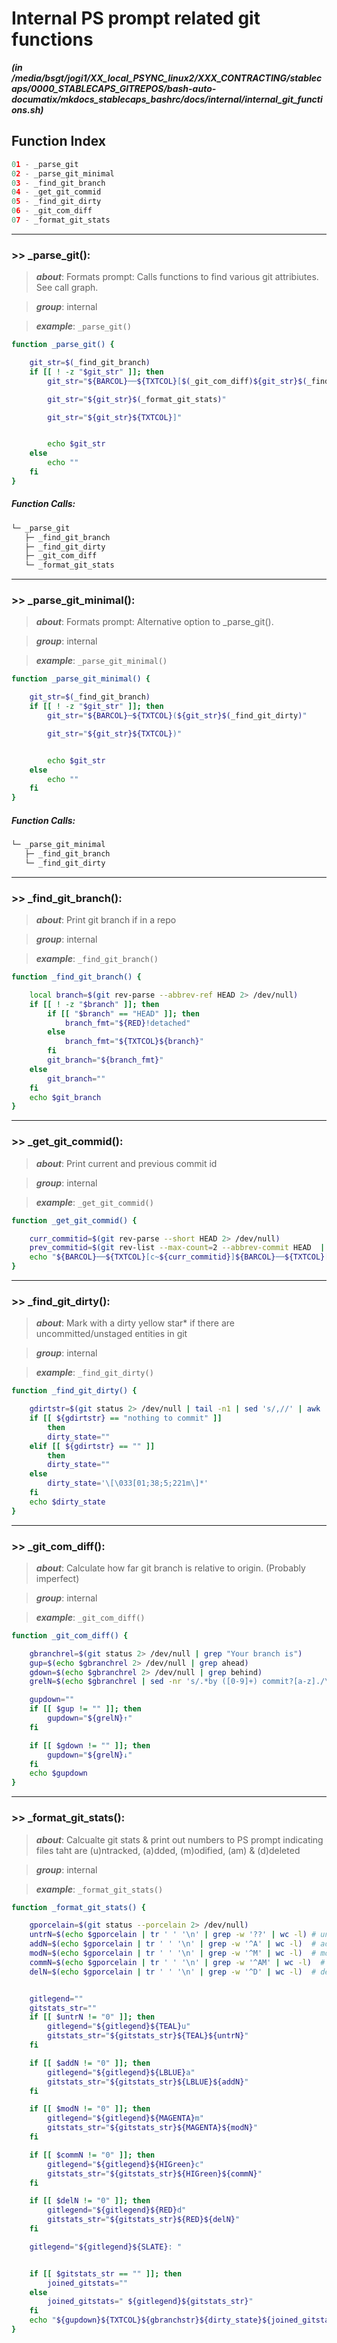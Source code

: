 
Internal PS prompt related git functions
========================================


***(in /media/bsgt/jogi1/XX_local_PSYNC_linux2/XXX_CONTRACTING/stablecaps/0000_STABLECAPS_GITREPOS/bash-auto-documatix/mkdocs_stablecaps_bashrc/docs/internal/internal_git_functions.sh)***
## Function Index


```python
01 - _parse_git
02 - _parse_git_minimal
03 - _find_git_branch
04 - _get_git_commid
05 - _find_git_dirty
06 - _git_com_diff
07 - _format_git_stats
```

******
### >> _parse_git():


>***about***: Formats prompt: Calls functions to find various git attribiutes. See call graph.


>***group***: internal


>***example***: `_parse_git()`


```bash
function _parse_git() {

    git_str=$(_find_git_branch)
    if [[ ! -z "$git_str" ]]; then
        git_str="${BARCOL}──${TXTCOL}[$(_git_com_diff)${git_str}$(_find_git_dirty)"

        git_str="${git_str}$(_format_git_stats)"

        git_str="${git_str}${TXTCOL}]"


        echo $git_str
    else
        echo ""
    fi
}

```
##### Function Calls:


```bash
└─ _parse_git
   ├─ _find_git_branch
   ├─ _find_git_dirty
   ├─ _git_com_diff
   └─ _format_git_stats
```




******
### >> _parse_git_minimal():


>***about***: Formats prompt: Alternative option to _parse_git().


>***group***: internal


>***example***: `_parse_git_minimal()`


```bash
function _parse_git_minimal() {

    git_str=$(_find_git_branch)
    if [[ ! -z "$git_str" ]]; then
        git_str="${BARCOL}─${TXTCOL}(${git_str}$(_find_git_dirty)"

        git_str="${git_str}${TXTCOL})"


        echo $git_str
    else
        echo ""
    fi
}

```
##### Function Calls:


```bash
└─ _parse_git_minimal
   ├─ _find_git_branch
   └─ _find_git_dirty
```




******
### >> _find_git_branch():


>***about***: Print git branch if in a repo


>***group***: internal


>***example***: `_find_git_branch()`


```bash
function _find_git_branch() {

    local branch=$(git rev-parse --abbrev-ref HEAD 2> /dev/null)
    if [[ ! -z "$branch" ]]; then
        if [[ "$branch" == "HEAD" ]]; then
            branch_fmt="${RED}!detached"
        else
            branch_fmt="${TXTCOL}${branch}"
        fi
        git_branch="${branch_fmt}"
    else
        git_branch=""
    fi
    echo $git_branch
}

```




******
### >> _get_git_commid():


>***about***: Print current and previous commit id


>***group***: internal


>***example***: `_get_git_commid()`


```bash
function _get_git_commid() {

    curr_commitid=$(git rev-parse --short HEAD 2> /dev/null)
    prev_commitid=$(git rev-list --max-count=2 --abbrev-commit HEAD  | tail -1)
    echo "${BARCOL}──${TXTCOL}[c~${curr_commitid}]${BARCOL}──${TXTCOL}[p~${prev_commitid}]"
}

```




******
### >> _find_git_dirty():


>***about***: Mark with a dirty yellow star* if there are uncommitted/unstaged entities in git


>***group***: internal


>***example***: `_find_git_dirty()`


```bash
function _find_git_dirty() {

    gdirtstr=$(git status 2> /dev/null | tail -n1 | sed 's/,//' | awk '{print $1, $2, $3}')
    if [[ ${gdirtstr} == "nothing to commit" ]]
        then
        dirty_state=""
    elif [[ ${gdirtstr} == "" ]]
        then
        dirty_state=""
    else
        dirty_state='\[\033[01;38;5;221m\]*'
    fi
    echo $dirty_state
}

```




******
### >> _git_com_diff():


>***about***: Calculate how far git branch is relative to origin. (Probably imperfect)


>***group***: internal


>***example***: `_git_com_diff()`


```bash
function _git_com_diff() {

    gbranchrel=$(git status 2> /dev/null | grep "Your branch is")
    gup=$(echo $gbranchrel 2> /dev/null | grep ahead)
    gdown=$(echo $gbranchrel 2> /dev/null | grep behind)
    grelN=$(echo $gbranchrel | sed -nr 's/.*by ([0-9]+) commit?[a-z]./\1/p')

    gupdown=""
    if [[ $gup != "" ]]; then
        gupdown="${grelN}↑"
    fi

    if [[ $gdown != "" ]]; then
        gupdown="${grelN}↓"
    fi
    echo $gupdown
}

```




******
### >> _format_git_stats():


>***about***: Calcualte git stats & print out numbers to PS prompt indicating files taht are (u)ntracked, (a)dded, (m)odified, (am) & (d)deleted


>***group***: internal


>***example***: `_format_git_stats()`


```bash
function _format_git_stats() {

    gporcelain=$(git status --porcelain 2> /dev/null)
    untrN=$(echo $gporcelain | tr ' ' '\n' | grep -w '??' | wc -l) # untracked
    addN=$(echo $gporcelain | tr ' ' '\n' | grep -w '^A' | wc -l)  # added
    modN=$(echo $gporcelain | tr ' ' '\n' | grep -w '^M' | wc -l)  # modified
    commN=$(echo $gporcelain | tr ' ' '\n' | grep -w '^AM' | wc -l)  # added & modified?
    delN=$(echo $gporcelain | tr ' ' '\n' | grep -w '^D' | wc -l)  # deleted


    gitlegend=""
    gitstats_str=""
    if [[ $untrN != "0" ]]; then
        gitlegend="${gitlegend}${TEAL}u"
        gitstats_str="${gitstats_str}${TEAL}${untrN}"
    fi

    if [[ $addN != "0" ]]; then
        gitlegend="${gitlegend}${LBLUE}a"
        gitstats_str="${gitstats_str}${LBLUE}${addN}"
    fi

    if [[ $modN != "0" ]]; then
        gitlegend="${gitlegend}${MAGENTA}m"
        gitstats_str="${gitstats_str}${MAGENTA}${modN}"
    fi

    if [[ $commN != "0" ]]; then
        gitlegend="${gitlegend}${HIGreen}c"
        gitstats_str="${gitstats_str}${HIGreen}${commN}"
    fi

    if [[ $delN != "0" ]]; then
        gitlegend="${gitlegend}${RED}d"
        gitstats_str="${gitstats_str}${RED}${delN}"
    fi

    gitlegend="${gitlegend}${SLATE}: "


    if [[ $gitstats_str == "" ]]; then
        joined_gitstats=""
    else
        joined_gitstats=" ${gitlegend}${gitstats_str}"
    fi
    echo "${gupdown}${TXTCOL}${gbranchstr}${dirty_state}${joined_gitstats}"
}

```


